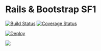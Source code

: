 # Rails & Bootstrap SF1
[![Build Status](https://travis-ci.org/tyoshikawa1106/rails-bootstrap-sf1.svg?branch=master)](https://travis-ci.org/tyoshikawa1106/rails-bootstrap-sf1) [![Coverage Status](https://coveralls.io/repos/tyoshikawa1106/rails-bootstrap-sf1/badge.svg?branch=master&service=github)](https://coveralls.io/github/tyoshikawa1106/rails-bootstrap-sf1?branch=master)

[![Deploy](https://www.herokucdn.com/deploy/button.png)](https://heroku.com/deploy?template=https://github.com/tyoshikawa1106/rails-bootstrap-sf1)

<img src="http://cdn-ak.f.st-hatena.com/images/fotolife/t/tyoshikawa1106/20150817/20150817225055.png" />
